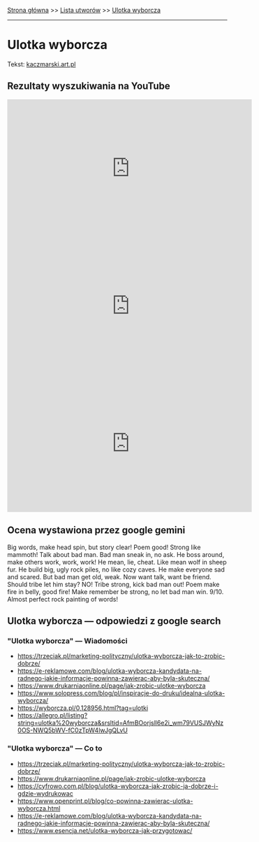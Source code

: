 [Strona główna](../index.md) >> [Lista utworów](../list.md) >> [Ulotka wyborcza](613.md)

---

# Ulotka wyborcza

Tekst: [kaczmarski.art.pl](https://www.kaczmarski.art.pl/tworczosc/wiersze/ulotka-wyborcza/)

## Rezultaty wyszukiwania na YouTube

<iframe width="560" height="315" src="https://www.youtube.com/embed/2hspBBRt0dA?si=IdontcarewhotheIRSsendsImnotpayingtaxes" title="YouTube video player" frameborder="0" allow="accelerometer; autoplay; clipboard-write; encrypted-media; gyroscope; picture-in-picture; web-share" referrerpolicy="strict-origin-when-cross-origin" allowfullscreen></iframe>

<iframe width="560" height="315" src="https://www.youtube.com/embed/W7A0mvTXTGI?si=IdontcarewhotheIRSsendsImnotpayingtaxes" title="YouTube video player" frameborder="0" allow="accelerometer; autoplay; clipboard-write; encrypted-media; gyroscope; picture-in-picture; web-share" referrerpolicy="strict-origin-when-cross-origin" allowfullscreen></iframe>

<iframe width="560" height="315" src="https://www.youtube.com/embed/lokq5m-YGVE?si=IdontcarewhotheIRSsendsImnotpayingtaxes" title="YouTube video player" frameborder="0" allow="accelerometer; autoplay; clipboard-write; encrypted-media; gyroscope; picture-in-picture; web-share" referrerpolicy="strict-origin-when-cross-origin" allowfullscreen></iframe>

## Ocena wystawiona przez google gemini

Big words, make head spin, but story clear! Poem good! Strong like mammoth! Talk about bad man. Bad man sneak in, no ask. He boss around, make others work, work, work! He mean, lie, cheat. Like mean wolf in sheep fur. He build big, ugly rock piles, no like cozy caves. He make everyone sad and scared. But bad man get old, weak. Now want talk, want be friend. Should tribe let him stay? NO! Tribe strong, kick bad man out! Poem make fire in belly, good fire! Make remember be strong, no let bad man win. 9/10. Almost perfect rock painting of words!


## Ulotka wyborcza — odpowiedzi z google search

### "Ulotka wyborcza" — Wiadomości

- <https://trzeciak.pl/marketing-polityczny/ulotka-wyborcza-jak-to-zrobic-dobrze/>
- <https://e-reklamowe.com/blog/ulotka-wyborcza-kandydata-na-radnego-jakie-informacje-powinna-zawierac-aby-byla-skuteczna/>
- <https://www.drukarniaonline.pl/page/jak-zrobic-ulotke-wyborcza>
- <https://www.solopress.com/blog/pl/inspiracje-do-druku/idealna-ulotka-wyborcza/>
- <https://wyborcza.pl/0,128956.html?tag=ulotki>
- <https://allegro.pl/listing?string=ulotka%20wyborcza&srsltid=AfmBOorjsll6e2i_wm79VUSJWyNz0OS-NWQ5bWV-fC0zTpW4lwJgQLvU>

### "Ulotka wyborcza" — Co to

- <https://trzeciak.pl/marketing-polityczny/ulotka-wyborcza-jak-to-zrobic-dobrze/>
- <https://www.drukarniaonline.pl/page/jak-zrobic-ulotke-wyborcza>
- <https://cyfrowo.com.pl/blog/ulotka-wyborcza-jak-zrobic-ja-dobrze-i-gdzie-wydrukowac>
- <https://www.openprint.pl/blog/co-powinna-zawierac-ulotka-wyborcza.html>
- <https://e-reklamowe.com/blog/ulotka-wyborcza-kandydata-na-radnego-jakie-informacje-powinna-zawierac-aby-byla-skuteczna/>
- <https://www.esencja.net/ulotka-wyborcza-jak-przygotowac/>

